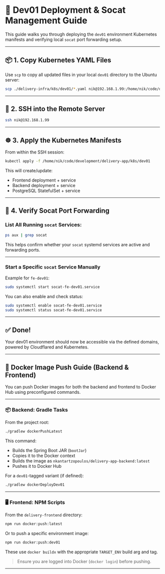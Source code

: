 # 🚀 Dev01 Deployment & Socat Management Guide

This guide walks you through deploying the `dev01` environment Kubernetes manifests and verifying local `socat` port forwarding setup.

---

## 📦 1. Copy Kubernetes YAML Files

Use `scp` to copy all updated files in your local `dev01` directory to the Ubuntu server:

```bash
scp ./delivery-infra/k8s/dev01/*.yaml nik@192.168.1.99:/home/nik/code/development/delivery-app/k8s/dev01
```

---

## 🔐 2. SSH into the Remote Server

```bash
ssh nik@192.168.1.99
```

---

## ☸️ 3. Apply the Kubernetes Manifests

From within the SSH session:

```bash
kubectl apply -f /home/nik/code/development/delivery-app/k8s/dev01
```

This will create/update:
- Frontend deployment + service
- Backend deployment + service
- PostgreSQL StatefulSet + service

---

## 🧪 4. Verify Socat Port Forwarding

### List All Running `socat` Services:

```bash
ps aux | grep socat
```

This helps confirm whether your `socat` systemd services are active and forwarding ports.

---

### Start a Specific `socat` Service Manually

Example for `fe-dev01`:

```bash
sudo systemctl start socat-fe-dev01.service
```

You can also enable and check status:

```bash
sudo systemctl enable socat-fe-dev01.service
sudo systemctl status socat-fe-dev01.service
```

---

## ✅ Done!

Your dev01 environment should now be accessible via the defined domains, powered by Cloudflared and Kubernetes.


---

## 🐳 Docker Image Push Guide (Backend & Frontend)

You can push Docker images for both the backend and frontend to Docker Hub using preconfigured commands.

---

### 📦 Backend: Gradle Tasks

From the project root:

```bash
./gradlew dockerPushLatest
```

This command:
- Builds the Spring Boot JAR (`bootJar`)
- Copies it to the Docker context
- Builds the image as `nkantartzopoulos/delivery-app-backend:latest`
- Pushes it to Docker Hub

For a `dev01`-tagged variant (if defined):
```bash
./gradlew dockerDeployDev01
```

---

### 🖥 Frontend: NPM Scripts

From the `delivery-frontend` directory:

```bash
npm run docker:push:latest
```

Or to push a specific environment image:

```bash
npm run docker:push:dev01
```

These use `docker buildx` with the appropriate `TARGET_ENV` build arg and tag.

> Ensure you are logged into Docker (`docker login`) before pushing.

---


